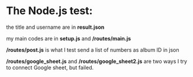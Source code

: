 # The Node.js test:

the title and username are in **result.json**

my main codes are in **setup.js** and **/routes/main.js**

**/routes/post.js** is what I test send a list of numbers as album ID in json 

**/routes/google_sheet.js** and **/routes/google_sheet2.js** are two ways I try to connect Google sheet, but failed.


